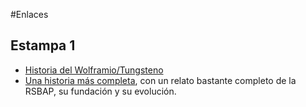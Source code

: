 #Enlaces

## Estampa 1

* [Historia del Wolframio/Tungsteno](http://www.itia.info/history.html)
* [Una historia más completa](http://www.icog.es/TyT/index.php/2013/08/de-wolframio-a-tungsteno/), con un relato bastante completo de la RSBAP, su fundación y su evolución. 
